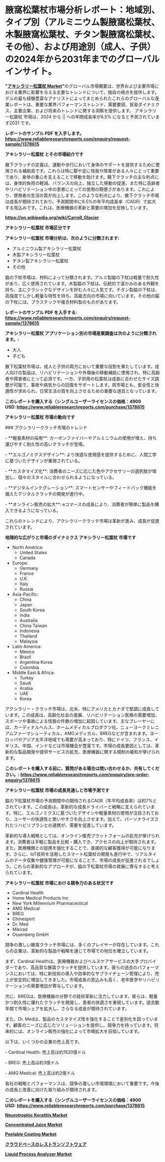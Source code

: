 <p><h1>腋窩松葉杖市場分析レポート：地域別、タイプ別（アルミニウム製腋窩松葉杖、木製腋窩松葉杖、チタン製腋窩松葉杖、その他）、および用途別（成人、子供）の2024年から2031年までのグローバルインサイト。</h1></p><p><strong>"<a href="https://www.reliableresearchreports.com/axillary-crutches-r1378615">アキシラリー松葉杖 Market</a>"</strong>のグローバル市場概要は、世界および主要市場における業界に影響を与える主要なトレンドについて、独自の視点を提供します。 デルの最も経験豊富なアナリストによってまとめられたこれらのグローバルな産業レポートは、重要な業界パフォーマンストレンド、需要要因、貿易ダイナミクス、主要企業、および将来のトレンドに関する洞察を提供します。 アキシラリー松葉杖 市場は、2024 から || への年間成長率が6.5% になると予測されています2031 です。</p>
<p><strong>レポートのサンプル PDF を入手します。</strong><strong><a href="https://www.reliableresearchreports.com/enquiry/request-sample/1378615">https://www.reliableresearchreports.com/enquiry/request-sample/1378615</a></strong></p>
<p><strong>アキシラリー松葉杖 とその市場紹介です</strong></p>
<p><p>腋下クラッチの定義は、運動や歩行において身体のサポートを提供するために使用される補助具です。これらは特に脚や足に怪我や障害がある人々にとって重要であり、身体の重心を支えることで移動を助けます。腋下クラッチの主な利点には、身体的負担の軽減、バランスの向上、独立した移動の促進、また特に高齢者やリハビリテーション中の患者にとっての使用の簡便さがあります。これにより、使用者の生活の質が向上します。このような利点により、腋下クラッチ市場は成長が期待されており、予測期間中に6.5%の年平均成長率（CAGR）で拡大する見込みです。これは、医療機器の革新と需要の増加を反映しています。</p><a href="https://en.wikipedia.org/wiki/Carroll_Glacier"></a></p>
<p><strong><a href="https://en.wikipedia.org/wiki/Carroll_Glacier">https://en.wikipedia.org/wiki/Carroll_Glacier</a></strong></p>
<p><strong>アキシラリー松葉杖&nbsp;市場区分です</strong><strong></strong></p>
<p><strong>アキシラリー松葉杖 市場分析は、次のように分類されます:</strong>&nbsp;</p>
<p><ul><li>アルミニウム製アキシラリー松葉杖</li><li>木製アキシラリー松葉杖</li><li>チタン製アキシラリー松葉杖</li><li>その他</li></ul></p>
<p><p>脇の下杖市場は、材料によって分類されます。アルミ製脇の下杖は軽量で耐久性があり、広く使用されています。木製脇の下杖は、伝統的で温かみのある外観を持ち、主にクラシックなデザインを好む人々に人気です。チタン製脇の下杖は、高強度でしかし軽量な特性を持ち、高級志向の市場に向いています。その他の脇の下杖には、プラスチックや複合材料製のものがあります。</p></p>
<p><strong>レポートのサンプル PDF を入手する: <a href="https://www.reliableresearchreports.com/enquiry/request-sample/1378615">https://www.reliableresearchreports.com/enquiry/request-sample/1378615</a></strong></p>
<p><strong> アキシラリー松葉杖 アプリケーション別の市場産業調査は次のように分類されます。:</strong></p>
<p><ul><li>大人</li><li>子ども</li></ul></p>
<p><p>腋下松葉杖市場は、成人と子供の両方において重要な役割を果たしています。成人向けの製品は、リハビリテーションや外傷後の移動補助に使用され、特に高齢者や障害者にとって必須です。一方、子供用の松葉杖は成長に合わせたサイズ調整が可能で、事故や病気からの回復をサポートします。両市場とも、安全性と快適性が求められ、日常生活の質を向上させるための重要な道具となっています。</p></p>
<p><strong>このレポートを購入する（シングルユーザーライセンスの価格：4900 USD:</strong><strong>&nbsp;<a href="https://www.reliableresearchreports.com/purchase/1378615">https://www.reliableresearchreports.com/purchase/1378615</a></strong></p>
<p><strong>アキシラリー松葉杖 市場の動向です</strong></p>
<p><p>### アクシラリークラッチ市場のトレンド</p><p>- **軽量素材の採用**: カーボンファイバーやアルミニウムの使用が増え、持ち運びやすく耐久性の高いクラッチが登場。</p><p>  </p><p>- **エルゴノミクスデザイン**: より快適な使用感を提供するために、人間工学に基づいたデザインが重視されている。</p><p>- **カスタマイズ化**: 消費者のニーズに応じた色やアクセサリーの選択肢が増加し、個々のスタイルに合わせられるようになっている。</p><p>- **デジタルインテグレーション**: スマートセンサーやフィードバック機能を備えたデジタルクラッチの開発が進行中。</p><p>- **オンライン販売の拡大**: eコマースの成長により、消費者が簡単に製品を購入できるようになっている。</p><p>これらのトレンドにより、アクシラリークラッチ市場は革新が進み、成長が促進されています。</p></p>
<p><strong>地理的な広がりと市場のダイナミクス アキシラリー松葉杖 市場です</strong></p>
<p><ul>
    <li>
        North America:
        <ul>
            <li>United States</li>
            <li>Canada</li>
        </ul>
    </li>
    <li>
        Europe:
        <ul>
            <li>Germany</li>
            <li>France</li>
            <li>U.K.</li>
            <li>Italy</li>
            <li>Russia</li>
        </ul>
    </li>
    <li>
        Asia-Pacific:
        <ul>
            <li>China</li>
            <li>Japan</li>
            <li>South Korea</li>
            <li>India</li>
            <li>Australia</li>
            <li>China Taiwan</li>
            <li>Indonesia</li>
            <li>Thailand</li>
            <li>Malaysia</li>
        </ul>
    </li>
    <li>
        Latin America:
        <ul>
            <li>Mexico</li>
            <li>Brazil</li>
            <li>Argentina Korea</li>
            <li>Colombia</li>
        </ul>
    </li>
    <li>
        Middle East & Africa:
        <ul>
            <li>Turkey</li>
            <li>Saudi</li>
            <li>Arabia</li>
            <li>UAE</li>
            <li>Korea</li>
        </ul>
    </li>
    </ul></p>
<p><p>アクシラリー・クラッチ市場は、北米、特にアメリカとカナダで堅調に成長しています。この成長は、高齢化社会の進展、リハビリテーション医療の需要増加、スポーツや事故による怪我の件数の増加に起因しています。主なプレーヤーには、カーディナルヘルス、ホームメディカルプロダクツ社、ニューヨークミレニアムファーマシューティカル、AMGメディカル、BREGなどが含まれます。ヨーロッパやアジア太平洋地域でも需要が高まっており、特にドイツ、フランス、イギリス、中国、インドなどは市場機会が豊富です。市場の成長要因としては、革新的な製品開発や提供サービスの拡充、医療機器に関する規制の緩和が挙げられます。</p></p>
<p><strong>このレポートを購入する前に、質問がある場合は問い合わせるか、共有してください。:&nbsp;<a href="https://www.reliableresearchreports.com/enquiry/pre-order-enquiry/1378615">https://www.reliableresearchreports.com/enquiry/pre-order-enquiry/1378615</a></strong></p>
<p><strong>アキシラリー松葉杖 市場の成長見通しと市場予測です</strong></p>
<p><p>脇の下松葉杖市場の予測期間中の期待されるCAGR（年平均成長率）は約7%とされています。この成長は、革新的な成長ドライバーと戦略に支えられています。特に、エルゴノミクスに基づいたデザインや軽量素材の使用が注目されており、ユーザーの快適性と使いやすさを向上させます。加えて、パーソナライズされたリハビリプランとの連携が、需要を促進しています。</p><p>革新的な導入戦略としては、オンライン販売プラットフォームの拡充が挙げられます。消費者は手軽に製品を比較・購入でき、アクセスの向上が期待されます。また、医療機関との提携を強化することで、直接的な顧客獲得が可能になります。さらに、IoT技術を活用したスマート松葉杖の開発も進行中で、リアルタイムのデータ収集や健康管理が可能になることで、市場の成長が促進されるでしょう。これらの革新的なアプローチが、脇の下松葉杖市場の発展に寄与すると考えられています。</p></p>
<p><strong>アキシラリー松葉杖 市場における競争力のある状況です</strong></p>
<p><ul><li>Cardinal Health</li><li>Home Medical Products Inc</li><li>New York Millennium Pharmaceutical</li><li>AMG Medical</li><li>BREG</li><li>Chinesport</li><li>Dr. Med</li><li>Mikirad</li><li>Ossenberg GmbH</li></ul></p>
<p><p>競争の激しい腋窩クラッチ市場には、多くのプレイヤーが存在しています。これらの企業は、革新的な製品や戦略を通じて市場での地位を確立しています。</p><p>まず、Cardinal Healthは、医療機器およびヘルスケアサービスの大手プロバイダーであり、高品質な腋窩クラッチを提供しています。彼らの過去のパフォーマンスにおいては、特に新技術の導入や効率的なサプライチェーン管理により、売上が安定的に増加してきました。市場成長の見込みも高く、老年医学やリハビリテーションの需要増加が寄与しています。</p><p>次に、BREGは、医療機器の分野での技術革新に注力しています。彼らは、軽量かつ耐久性に優れたクラッチを開発し、患者の快適さを重視しています。過去数年間で市場シェアを拡大し、さらなる成長が期待されています。</p><p>また、Dr. Medは、製品のカスタマイズ性を強化することで差別化を図っています。顧客のニーズに応じたソリューションを提供し、競争力を持っています。将来的には、オンライン販売の強化によって市場拡大を目指しています。</p><p>以下は、いくつかの企業の売上高です。</p><p>- Cardinal Health: 売上高は約1520億ドル </p><p>- BREG: 売上高は約3億ドル</p><p>- AMG Medical: 売上高は約2億ドル</p><p>各社の戦略とパフォーマンスは、競争の激しい市場環境において重要です。今後の成長と改善に向けた取り組みが期待されます。</p></p>
<p><strong>このレポートを購入する（シングルユーザーライセンスの価格：4900 USD:</strong>&nbsp;<strong><a href="https://www.reliableresearchreports.com/purchase/1378615">https://www.reliableresearchreports.com/purchase/1378615</a></strong></p>
<p><strong><p><a href="https://medium.com/@samirmayert67/neurotrophic-keratitis-market-size-share-analysis-growth-trends-forecast-2024-2031-3d50507f20eb">Neurotrophic Keratitis Market</a></p><p><a href="https://www.linkedin.com/pulse/concentrated-juice-market-report-product-type-fruit-juiceconcentrated-kug2f?trackingId=exCrxLv6TCyR054bYO4AtA%3D%3D">Concentrated Juice Market</a></p><p><a href="https://github.com/globismark/Market-Research-Report-List-5/blob/main/peelable-coating-market.md">Peelable Coating Market</a></p><p><a href="https://medium.com/@evekerluke2023/%E3%82%AF%E3%83%A9%E3%82%A6%E3%83%89%E3%83%99%E3%83%BC%E3%82%B9%E3%81%AE%E3%83%AC%E3%82%B9%E3%83%88%E3%83%A9%E3%83%B3%E3%82%BD%E3%83%95%E3%83%88%E3%82%A6%E3%82%A7%E3%82%A2%E5%B8%82%E5%A0%B4-2024%E5%B9%B4%E3%81%8B%E3%82%892031%E5%B9%B4%E3%81%AE%E4%B8%96%E7%95%8C%E5%B8%82%E5%A0%B4%E5%8B%95%E5%90%91%E3%81%A8%E8%B2%A9%E5%A3%B2%E3%83%88%E3%83%AC%E3%83%B3%E3%83%89-34ea3fd86578">クラウドベースのレストランソフトウェア</a></p><p><a href="https://issuu.com/reportprime-2/docs/liquid-process-analyzer-market-size_6bb66eed17df90">Liquid Process Analyzer Market</a></p></strong></p>